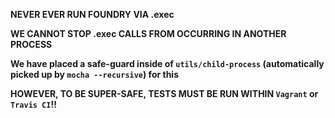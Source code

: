 **NEVER EVER RUN FOUNDRY VIA .exec**

**WE CANNOT STOP .exec CALLS FROM OCCURRING IN ANOTHER PROCESS**

**We have placed a safe-guard inside of `utils/child-process` (automatically picked up by `mocha --recursive`) for this**

**HOWEVER, TO BE SUPER-SAFE, TESTS MUST BE RUN WITHIN `Vagrant` or `Travis CI`!!**

